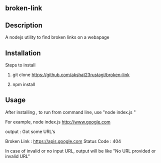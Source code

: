 ## broken-link

## Description

A nodejs utility to find broken links on a webapage

## Installation

Steps to install

1. git clone https://github.com/akshat23rustagi/broken-link

2. npm install

## Usage

After installing , to run from command line, use "node index.js <url of the webapge>"

For example, node index.js http://www.google.com

output : Got some URL's

 Broken Link : https://apis.google.com Status Code : 404


In case of invalid or no input URL, output will be like "No URL provided or invalid URL"
